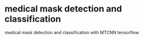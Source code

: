 # medical mask detection and classification
medical mask detection and classification with MTCNN tensorflow 

